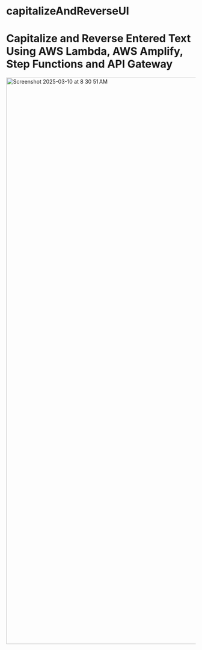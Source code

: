 # capitalizeAndReverseUI

# Capitalize and Reverse Entered Text Using AWS Lambda, AWS Amplify, Step Functions and API Gateway

<img width="1506" alt="Screenshot 2025-03-10 at 8 30 51 AM" src="https://github.com/user-attachments/assets/43015fca-65fa-49af-be09-ce8dc965d7d5" />
